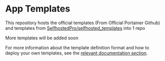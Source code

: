 # App Templates

This repository hosts the official templates (From Official Portainer Github) and templates from [SelfhostedPro/selfhosted_templates](https://github.com/SelfhostedPro/selfhosted_templates) into 1 repo

More templates will be added soon

For more information about the template definition format and how to deploy your own templates, see the [relevant documentation section](https://documentation.portainer.io/v2.0/templates/deploy_stack/).
